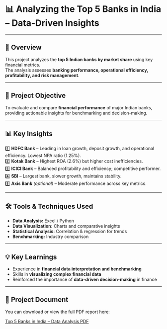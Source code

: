 # 📊 Analyzing the Top 5 Banks in India – Data-Driven Insights

---

## 🧠 Overview
This project analyzes the **top 5 Indian banks by market share** using key financial metrics.  
The analysis assesses **banking performance, operational efficiency, profitability, and risk management**.

---

## 🚀 Project Objective
To evaluate and compare **financial performance** of major Indian banks, providing actionable insights for benchmarking and decision-making.

---

## 📊 Key Insights

1️⃣ **HDFC Bank** – Leading in loan growth, deposit growth, and operational efficiency. Lowest NPA ratio (1.25%).  
2️⃣ **Kotak Bank** – Highest ROA (2.6%) but higher cost inefficiencies.  
3️⃣ **ICICI Bank** – Balanced profitability and efficiency; competitive performer.  
4️⃣ **SBI** – Largest bank, slower growth, maintains stability.  
5️⃣ **Axis Bank** *(optional)* – Moderate performance across key metrics.

---

## 🛠️ Tools & Techniques Used
- **Data Analysis:** Excel / Python  
- **Data Visualization:** Charts and comparative insights  
- **Statistical Analysis:** Correlation & regression for trends  
- **Benchmarking:** Industry comparison

---

## 💡 Key Learnings
- Experience in **financial data interpretation and benchmarking**  
- Skills in **visualizing complex financial data**  
- Reinforced the importance of **data-driven decision-making** in finance

---

## 📄 Project Document
You can download or view the full PDF report here:

[Top 5 Banks in India – Data Analysis PDF](Top-5-Indian-Banks-Analysis.pdf)
